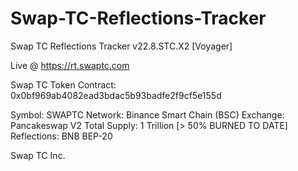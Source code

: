 # Swap-TC-Reflections-Tracker
Swap TC Reflections Tracker v22.8.STC.X2 [Voyager]

Live @ https://rt.swaptc.com

Swap TC Token
Contract: 0x0bf969ab4082ead3bdac5b93badfe2f9cf5e155d

Symbol: SWAPTC
Network: Binance Smart Chain (BSC)
Exchange: Pancakeswap V2
Total Supply: 1 Trillion [> 50% BURNED TO DATE]
Reflections: BNB BEP-20

Swap TC Inc.
